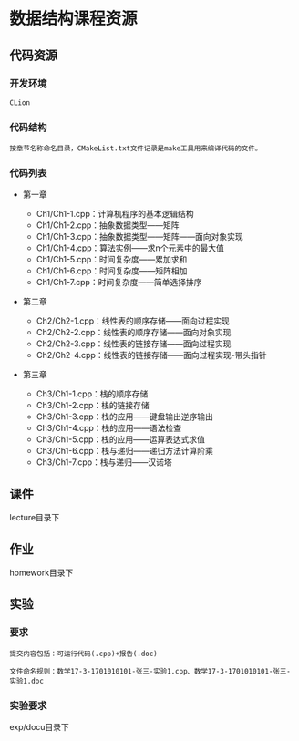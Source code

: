 # 数据结构课程资源
## 代码资源
### 开发环境
	CLion
### 代码结构
	按章节名称命名目录，CMakeList.txt文件记录是make工具用来编译代码的文件。
### 代码列表	
* 第一章
	* Ch1/Ch1-1.cpp：计算机程序的基本逻辑结构
	* Ch1/Ch1-2.cpp：抽象数据类型——矩阵
	* Ch1/Ch1-3.cpp：抽象数据类型——矩阵——面向对象实现
	* Ch1/Ch1-4.cpp：算法实例——求n个元素中的最大值
	* Ch1/Ch1-5.cpp：时间复杂度——累加求和
	* Ch1/Ch1-6.cpp：时间复杂度——矩阵相加
	* Ch1/Ch1-7.cpp：时间复杂度——简单选择排序

* 第二章
	* Ch2/Ch2-1.cpp：线性表的顺序存储——面向过程实现
	* Ch2/Ch2-2.cpp：线性表的顺序存储——面向对象实现
	* Ch2/Ch2-3.cpp：线性表的链接存储——面向过程实现
	* Ch2/Ch2-4.cpp：线性表的链接存储——面向过程实现-带头指针
* 第三章
	* Ch3/Ch1-1.cpp：栈的顺序存储
	* Ch3/Ch1-2.cpp：栈的链接存储
	* Ch3/Ch1-3.cpp：栈的应用——键盘输出逆序输出
	* Ch3/Ch1-4.cpp：栈的应用——语法检查
	* Ch3/Ch1-5.cpp：栈的应用——运算表达式求值
	* Ch3/Ch1-6.cpp：栈与递归——递归方法计算阶乘
	* Ch3/Ch1-7.cpp：栈与递归——汉诺塔

## 课件
lecture目录下

## 作业
homework目录下

## 实验
### 要求
	提交内容包括：可运行代码(.cpp)+报告(.doc)
	
	文件命名规则：数学17-3-1701010101-张三-实验1.cpp、数学17-3-1701010101-张三-实验1.doc
### 实验要求
exp/docu目录下
